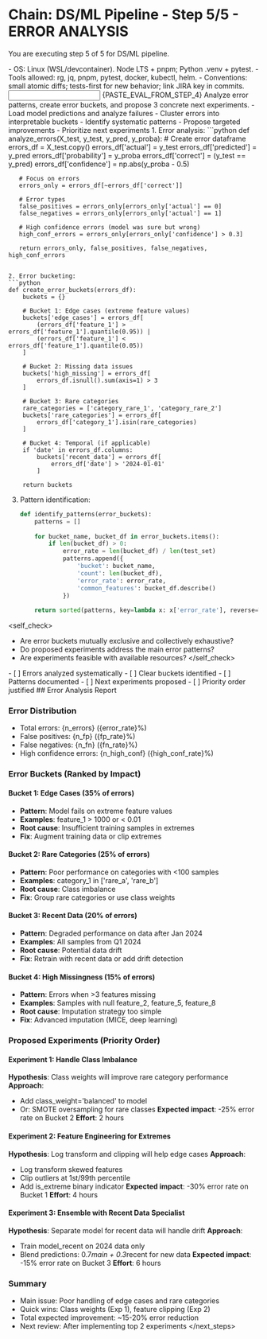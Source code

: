 # Chain: DS/ML Pipeline - Step 5/5 - ERROR ANALYSIS

You are executing step 5 of 5 for DS/ML pipeline.

<context>
- OS: Linux (WSL/devcontainer). Node LTS + pnpm; Python .venv + pytest.
- Tools allowed: rg, jq, pnpm, pytest, docker, kubectl, helm.
- Conventions: small atomic diffs; tests-first for new behavior; link JIRA key in commits.
</context>

<input>
{PASTE_EVAL_FROM_STEP_4}
</input>

<goal>
Analyze error patterns, create error buckets, and propose 3 concrete next experiments.
</goal>

<plan>
- Load model predictions and analyze failures
- Cluster errors into interpretable buckets
- Identify systematic patterns
- Propose targeted improvements
- Prioritize next experiments
</plan>

<work>
1. Error analysis:
   ```python
   def analyze_errors(X_test, y_test, y_pred, y_proba):
       # Create error dataframe
       errors_df = X_test.copy()
       errors_df['actual'] = y_test
       errors_df['predicted'] = y_pred
       errors_df['probability'] = y_proba
       errors_df['correct'] = (y_test == y_pred)
       errors_df['confidence'] = np.abs(y_proba - 0.5)
       
       # Focus on errors
       errors_only = errors_df[~errors_df['correct']]
       
       # Error types
       false_positives = errors_only[errors_only['actual'] == 0]
       false_negatives = errors_only[errors_only['actual'] == 1]
       
       # High confidence errors (model was sure but wrong)
       high_conf_errors = errors_only[errors_only['confidence'] > 0.3]
       
       return errors_only, false_positives, false_negatives, high_conf_errors
   ```

2. Error bucketing:
   ```python
   def create_error_buckets(errors_df):
       buckets = {}
       
       # Bucket 1: Edge cases (extreme feature values)
       buckets['edge_cases'] = errors_df[
           (errors_df['feature_1'] > errors_df['feature_1'].quantile(0.95)) |
           (errors_df['feature_1'] < errors_df['feature_1'].quantile(0.05))
       ]
       
       # Bucket 2: Missing data issues
       buckets['high_missing'] = errors_df[
           errors_df.isnull().sum(axis=1) > 3
       ]
       
       # Bucket 3: Rare categories
       rare_categories = ['category_rare_1', 'category_rare_2']
       buckets['rare_categories'] = errors_df[
           errors_df['category_1'].isin(rare_categories)
       ]
       
       # Bucket 4: Temporal (if applicable)
       if 'date' in errors_df.columns:
           buckets['recent_data'] = errors_df[
               errors_df['date'] > '2024-01-01'
           ]
       
       return buckets
   ```

3. Pattern identification:
   ```python
   def identify_patterns(error_buckets):
       patterns = []
       
       for bucket_name, bucket_df in error_buckets.items():
           if len(bucket_df) > 0:
               error_rate = len(bucket_df) / len(test_set)
               patterns.append({
                   'bucket': bucket_name,
                   'count': len(bucket_df),
                   'error_rate': error_rate,
                   'common_features': bucket_df.describe()
               })
       
       return sorted(patterns, key=lambda x: x['error_rate'], reverse=True)
   ```
</work>

<self_check>
- Are error buckets mutually exclusive and collectively exhaustive?
- Do proposed experiments address the main error patterns?
- Are experiments feasible with available resources?
</self_check>

<review>
- [ ] Errors analyzed systematically
- [ ] Clear buckets identified
- [ ] Patterns documented
- [ ] Next experiments proposed
- [ ] Priority order justified
</review>

<handoff>
<next_steps>
## Error Analysis Report

### Error Distribution
- Total errors: {n_errors} ({error_rate}%)
- False positives: {n_fp} ({fp_rate}%)
- False negatives: {n_fn} ({fn_rate}%)
- High confidence errors: {n_high_conf} ({high_conf_rate}%)

### Error Buckets (Ranked by Impact)

#### Bucket 1: Edge Cases (35% of errors)
- **Pattern**: Model fails on extreme feature values
- **Examples**: feature_1 > 1000 or < 0.01
- **Root cause**: Insufficient training samples in extremes
- **Fix**: Augment training data or clip extremes

#### Bucket 2: Rare Categories (25% of errors)
- **Pattern**: Poor performance on categories with <100 samples
- **Examples**: category_1 in ['rare_a', 'rare_b']
- **Root cause**: Class imbalance
- **Fix**: Group rare categories or use class weights

#### Bucket 3: Recent Data (20% of errors)
- **Pattern**: Degraded performance on data after Jan 2024
- **Examples**: All samples from Q1 2024
- **Root cause**: Potential data drift
- **Fix**: Retrain with recent data or add drift detection

#### Bucket 4: High Missingness (15% of errors)
- **Pattern**: Errors when >3 features missing
- **Examples**: Samples with null feature_2, feature_5, feature_8
- **Root cause**: Imputation strategy too simple
- **Fix**: Advanced imputation (MICE, deep learning)

### Proposed Experiments (Priority Order)

#### Experiment 1: Handle Class Imbalance
**Hypothesis**: Class weights will improve rare category performance
**Approach**: 
- Add class_weight='balanced' to model
- Or: SMOTE oversampling for rare classes
**Expected impact**: -25% error rate on Bucket 2
**Effort**: 2 hours

#### Experiment 2: Feature Engineering for Extremes
**Hypothesis**: Log transform and clipping will help edge cases
**Approach**:
- Log transform skewed features
- Clip outliers at 1st/99th percentile
- Add is_extreme binary indicator
**Expected impact**: -30% error rate on Bucket 1
**Effort**: 4 hours

#### Experiment 3: Ensemble with Recent Data Specialist
**Hypothesis**: Separate model for recent data will handle drift
**Approach**:
- Train model_recent on 2024 data only
- Blend predictions: 0.7*main + 0.3*recent for new data
**Expected impact**: -15% error rate on Bucket 3
**Effort**: 6 hours

### Summary
- Main issue: Poor handling of edge cases and rare categories
- Quick wins: Class weights (Exp 1), feature clipping (Exp 2)
- Total expected improvement: ~15-20% error reduction
- Next review: After implementing top 2 experiments
</next_steps>
</handoff>